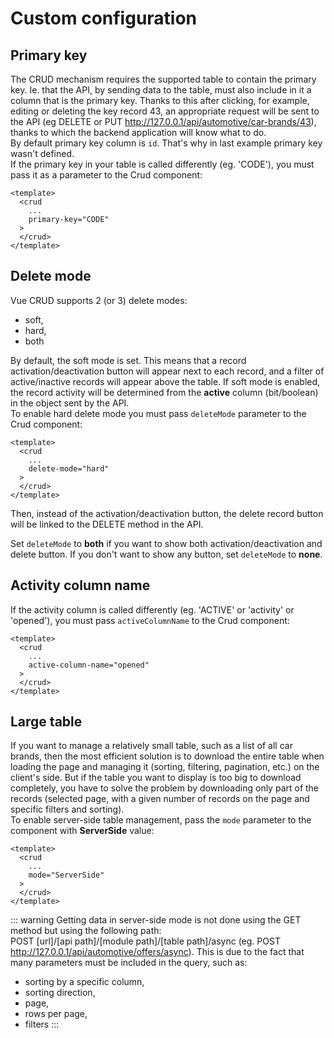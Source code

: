 # Custom configuration

## Primary key
The CRUD mechanism requires the supported table to contain the primary key. Ie. that the API, by sending data to the table, must also include in it a column that is the primary key. Thanks to this after clicking, for example, editing or deleting the key record 43, an appropriate request will be sent to the API (eg DELETE or PUT http://127.0.0.1/api/automotive/car-brands/43), thanks to which the backend application will know what to do.\
By default primary key column is `id`. That's why in last example primary key wasn't defined.\
If the primary key in your table is called differently (eg. 'CODE'), you must pass it as a parameter to the Crud component:
```vue
<template>
  <crud
    ...
    primary-key="CODE"
  >
  </crud>
</template>
```

## Delete mode
Vue CRUD supports 2 (or 3) delete modes:
- soft,
- hard,
- both

By default, the soft mode is set. This means that a record activation/deactivation button will appear next to each record, and a filter of active/inactive records will appear above the table. If soft mode is enabled, the record activity will be determined from the **active** column (bit/boolean) in the object sent by the API.\
To enable hard delete mode you must pass `deleteMode` parameter to the Crud component:
```vue
<template>
  <crud
    ...
    delete-mode="hard"
  >
  </crud>
</template>
```
Then, instead of the activation/deactivation button, the delete record button will be linked to the DELETE method in the API.

Set `deleteMode` to **both** if you want to show both activation/deactivation and delete button. If you don't want to show any button, set `deleteMode` to **none**.

## Activity column name
If the activity column is called differently (eg. 'ACTIVE' or 'activity' or 'opened'), you must pass `activeColumnName` to the Crud component:
```vue
<template>
  <crud
    ...
    active-column-name="opened"
  >
  </crud>
</template>
```

## Large table
If you want to manage a relatively small table, such as a list of all car brands, then the most efficient solution is to download the entire table when loading the page and managing it (sorting, filtering, pagination, etc.) on the client's side. But if the table you want to display is too big to download completely, you have to solve the problem by downloading only part of the records (selected page, with a given number of records on the page and specific filters and sorting).\
To enable server-side table management, pass the `mode` parameter to the component with **ServerSide** value:
```vue
<template>
  <crud
    ...
    mode="ServerSide"
  >
  </crud>
</template>
```
::: warning
Getting data in server-side mode is not done using the GET method but using the following path:\
POST [url]/[api path]/[module path]/[table path]/async (eg. POST http://127.0.0.1/api/automotive/offers/async). This is due to the fact that many parameters must be included in the query, such as:
- sorting by a specific column,
- sorting direction,
- page,
- rows per page,
- filters
:::
